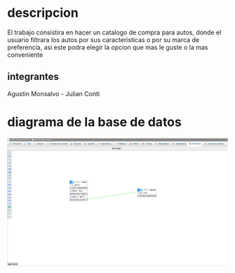 # descripcion
El trabajo consistira en hacer un catalogo de compra para autos, donde el usuario filtrara los autos por sus caracteristicas o por su marca de preferencia, asi este podra elegir la opcion que mas le guste o la mas conveniente
## integrantes 
Agustin Monsalvo - Julian Conti
# diagrama de la base de datos 
![Diagrama de la base de datos](Foto/FOTO-BASE-DATOS.png)
